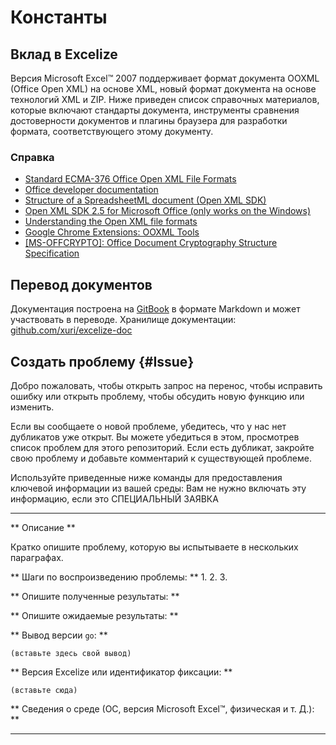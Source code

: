 # Константы

## Вклад в Excelize

Версия Microsoft Excel&trade; 2007 поддерживает формат документа OOXML (Office Open XML) на основе XML, новый формат документа на основе технологий XML и ZIP. Ниже приведен список справочных материалов, которые включают стандарты документа, инструменты сравнения достоверности документов и плагины браузера для разработки формата, соответствующего этому документу.

### Справка

* [Standard ECMA-376 Office Open XML File Formats](http://www.ecma-international.org/publications/standards/Ecma-376.htm)
* [Office developer documentation](https://developer.microsoft.com/en-us/office/docs)
* [Structure of a SpreadsheetML document (Open XML SDK)](https://docs.microsoft.com/en-us/office/open-xml/structure-of-a-spreadsheetml-document)
* [Open XML SDK 2.5 for Microsoft Office (only works on the Windows)](https://www.microsoft.com/en-us/download/details.aspx?id=30425)
* [Understanding the Open XML file formats](https://docs.microsoft.com/en-us/office/open-xml/understanding-the-open-xml-file-formats)
* [Google Chrome Extensions: OOXML Tools](https://chrome.google.com/webstore/detail/ooxml-tools/bjmmjfdegplhkefakjkccocjanekbapn)
* [[MS-OFFCRYPTO]: Office Document Cryptography Structure Specification](https://docs.microsoft.com/en-us/openspecs/office_file_formats/ms-offcrypto/3c34d72a-1a61-4b52-a893-196f9157f083)

## Перевод документов

Документация построена на [GitBook](https://www.gitbook.com) в формате Markdown и может участвовать в переводе. Хранилище документации: [github.com/xuri/excelize-doc](https://github.com/xuri/excelize-doc)

## Создать проблему {#Issue}

Добро пожаловать, чтобы открыть запрос на перенос, чтобы исправить ошибку или открыть проблему, чтобы обсудить новую функцию или изменить.

Если вы сообщаете о новой проблеме, убедитесь, что у нас нет дубликатов
уже открыт. Вы можете убедиться в этом, просмотрев список проблем для этого
репозиторий. Если есть дубликат, закройте свою проблему и добавьте комментарий
к существующей проблеме.

Используйте приведенные ниже команды для предоставления ключевой информации из вашей среды:
Вам не нужно включать эту информацию, если это СПЕЦИАЛЬНЫЙ ЗАЯВКА

---

** Описание **

Кратко опишите проблему, которую вы испытываете в нескольких параграфах.

** Шаги по воспроизведению проблемы: **
1.
2.
3.

** Опишите полученные результаты: **

** Опишите ожидаемые результаты: **

** Вывод версии `go`: **

```text
(вставьте здесь свой вывод)
```

** Версия Excelize или идентификатор фиксации: **

```text
(вставьте сюда)
```

** Сведения о среде (ОС, версия Microsoft Excel&trade;, физическая и т. Д.): **

---
